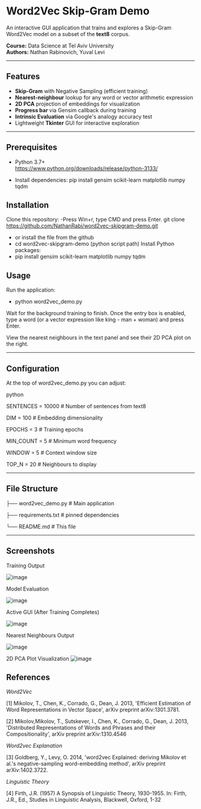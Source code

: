 # Word2Vec Skip-Gram Demo

An interactive GUI application that trains and explores a Skip-Gram Word2Vec model on a subset of the **text8** corpus.

**Course:** Data Science at Tel Aviv University   
**Authors:** Nathan Rabinovich, Yuval Levi

---

##  Features

- **Skip-Gram** with Negative Sampling (efficient training)
- **Nearest-neighbour** lookup for any word or vector arithmetic expression
- **2D PCA** projection of embeddings for visualization
- **Progress bar** via Gensim callback during training
- **Intrinsic Evaluation** via Google's analogy accuracy test
- Lightweight **Tkinter** GUI for interactive exploration

---

##  Prerequisites

- Python 3.7+  
https://www.python.org/downloads/release/python-3133/

- Install dependencies:
pip install gensim scikit-learn matplotlib numpy tqdm

##  Installation


Clone this repository:
 -Press Win+r, type CMD and press Enter.
  git clone https://github.com/NathanRabi/word2vec-skipgram-demo.git
 - or install the file from the github
- cd word2vec-skipgram-demo (python script path)
Install Python packages: 
- pip install gensim scikit-learn matplotlib numpy tqdm

##  Usage
Run the application:

- python word2vec_demo.py

Wait for the background training to finish.
Once the entry box is enabled, type a word (or a vector expression like king - man + woman) and press Enter.

View the nearest neighbours in the text panel and see their 2D PCA plot on the right.

---

##  Configuration
At the top of word2vec_demo.py you can adjust:

python

SENTENCES = 10000    # Number of sentences from text8

DIM       = 100     # Embedding dimensionality

EPOCHS    = 3       # Training epochs

MIN_COUNT = 5       # Minimum word frequency

WINDOW    = 5       # Context window size

TOP_N     = 20      # Neighbours to display

---

## File Structure

├── word2vec_demo.py      # Main application

├── requirements.txt      # pinned dependencies

└── README.md             # This file

---

## Screenshots

Training Output

![image](https://github.com/user-attachments/assets/fd82d8bf-5db3-4582-baa6-67c1b56ecc5c)

Model Evaluation 

![image](https://github.com/user-attachments/assets/03cded5c-b774-41d7-baf4-f5c2332a3456)

Active GUI (After Training Completes)

![image](https://github.com/user-attachments/assets/b2afca04-bd45-437b-be61-0088556a87de)

Nearest Neighbours Output

![image](https://github.com/user-attachments/assets/c454566e-ff93-47af-b8e8-db4c46b9b135)

2D PCA Plot Visualization
![image](https://github.com/user-attachments/assets/e3e3c257-47d2-4788-a798-1bc59c7d3da3)


## References

_Word2Vec_

[1] Mikolov, T., Chen, K., Corrado, G., Dean, J. 2013, 'Efficient Estimation of Word Representations in Vector Space', arXiv preprint arXiv:1301.3781.

[2] Mikolov,Mikolov, T., Sutskever, I., Chen, K., Corrado, G., Dean, J. 2013, 'Distributed Representations of Words and Phrases and their Compositionality', arXiv preprint arXiv:1310.4546

_Word2vec Explanation_

[3] Goldberg, Y., Levy, O. 2014, 'word2vec Explained: deriving Mikolov et al.'s negative-sampling
  word-embedding method', arXiv preprint arXiv:1402.3722.
  
_Linguistic Theory_

[4] Firth, J.R. (1957) A Synopsis of Linguistic Theory, 1930-1955. In: Firth, J.R., Ed., Studies in Linguistic Analysis, Blackwell, Oxford, 1-32
